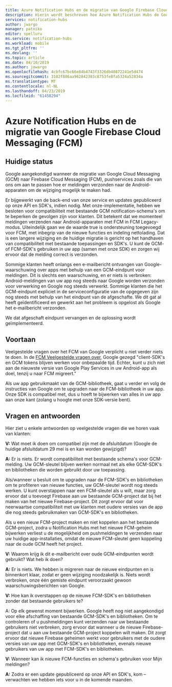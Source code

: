 ```yaml
---
title: Azure Notification Hubs en de migratie van Google Firebase Cloud Messaging (FCM)
description: Hierin wordt beschreven hoe Azure Notification Hubs de Google GCM voor de migratie van het FCM-adressen.
services: notification-hubs
author: jwargo
manager: patniko
editor: spelluru
ms.service: notification-hubs
ms.workload: mobile
ms.tgt_pltfrm: ''
ms.devlang: ''
ms.topic: article
ms.date: 04/10/2019
ms.author: jowargo
ms.openlocfilehash: 4cbfc67bc66e84b4743f3326db40872241e5d474
ms.sourcegitcommit: 3102f886aa962842303c8753fe8fa5324a52834a
ms.translationtype: MT
ms.contentlocale: nl-NL
ms.lasthandoff: 04/23/2019
ms.locfileid: "61458294"
---
```

# <a name="azure-notification-hubs-and-the-google-firebase-cloud-messaging-fcm-migration"></a>Azure Notification Hubs en de migratie van Google Firebase Cloud Messaging (FCM)

## <a name="current-state"></a>Huidige status

Google aangekondigd wanneer de migratie van Google Cloud Messaging (GCM) naar Firebase Cloud Messaging (FCM), pushservices zoals die van ons om aan te passen hoe er meldingen verzonden naar de Android-apparaten om de wijziging mogelijk te maken had.

Er bijgewerkt van de back-end van onze service en updates gepubliceerd op onze API en SDK's, indien nodig. Met onze-implementatie, hebben we besloten voor compatibiliteit met bestaande GCM notification-schema's om te beperken de gevolgen zijn voor klanten. Dit betekent dat we momenteel meldingen verzenden naar Android-apparaten met FCM in FCM Legacy-modus. Uiteindelijk gaan we de waarde true is ondersteuning toegevoegd voor FCM, met inbegrip van de nieuwe functies en indeling nettolading. Dat is een langere wijziging en de huidige migratie is gericht op het handhaven van compatibiliteit met bestaande toepassingen en SDK's. U kunt de GCM- of FCM-SDK's gebruiken in uw app (samen met onze SDK) en zorgen wij ervoor dat de melding correct is verzonden.

Sommige klanten heeft onlangs een e-mailbericht ontvangen van Google-waarschuwing over apps met behulp van een GCM-eindpunt voor meldingen. Dit is slechts een waarschuwing, en er niets is verbroken: Android-meldingen van uw app nog steeds naar Google worden verzonden voor verwerking en Google nog steeds verwerkt. Sommige klanten die het GCM-eindpunt expliciet in de serviceconfiguratie van de opgegeven zijn nog steeds met behulp van het eindpunt van de afgeschafte. We dit gat al heeft geïdentificeerd en gewerkt aan het probleem is opgelost als Google het e-mailbericht verzonden.

We dat afgeschaft eindpunt vervangen en de oplossing wordt geïmplementeerd.

## <a name="going-forward"></a>Voortaan

Veelgestelde vragen over het FCM van Google verplicht u niet verder niets te doen. In de [FCM Veelgestelde vragen over](https://developers.google.com/cloud-messaging/faq), Google gezegd "client-SDK's en GCM tokens blijven werken voor onbepaalde tijd. Echter, kunt u zich niet aan de nieuwste versie van Google Play Services in uw Android-app als doel, tenzij u naar FCM migreert."

Als uw app gebruikmaakt van de GCM-bibliotheek, gaat u verder en volg de instructies van Google om te upgraden naar de FCM-bibliotheek in uw app. Onze SDK is compatibel met, dus u hoeft te bijwerken van alles in uw app aan onze kant (zolang u hoogte met onze SDK-versie bent).

## <a name="questions-and-answers"></a>Vragen en antwoorden

Hier ziet u enkele antwoorden op veelgestelde vragen die we horen vaak van klanten:

**V:** Wat moet ik doen om compatibel zijn met de afsluitdatum (Google de huidige afsluitdatum 29 mei is en kan worden gewijzigd)?

**A:** Er is niets. Er wordt compatibiliteit met bestaande schema's voor GCM-melding. Uw GCM-sleutel blijven werken normaal net als elke GCM-SDK's en bibliotheken die worden gebruikt door uw toepassing.

Als/wanneer u besluit om te upgraden naar de FCM-SDK's en bibliotheken om te profiteren van nieuwe functies, uw GCM-sleutel wordt nog steeds werken. U kunt overstappen naar een FCM-sleutel als u wilt, maar zorg ervoor dat u toevoegt Firebase aan uw bestaande GCM-project dat bij het maken van het nieuwe Firebase-project. Dit zorgt ervoor dat voor neerwaartse compatibiliteit met uw klanten met oudere versies van de app die nog steeds gebruikmaken van GCM-SDK's en bibliotheken.

Als u een nieuw FCM-project maken en niet koppelen aan het bestaande GCM-project, zodra u Notification Hubs met het nieuwe FCM-geheim bijwerken verliest u de mogelijkheid om pushmeldingen te verzenden naar uw huidige app-installaties, omdat de nieuwe FCM-sleutel geen koppeling naar de oude GCM heeft het project.

**V:** Waarom krijg ik dit e-mailbericht over oude GCM-eindpunten wordt gebruikt? Wat heb ik doen?

**A:** Er is niets. We hebben is migreren naar de nieuwe eindpunten en is binnenkort klaar, zodat er geen wijziging noodzakelijk is. Niets wordt verbroken, onze één gemiste eindpunt veroorzaakt gewoon waarschuwingsberichten van Google.

**V:** Hoe kan ik overstappen op de nieuwe FCM-SDK's en bibliotheken zonder dat bestaande gebruikers te?

A: Op elk gewenst moment bijwerken. Google heeft nog niet aangekondigd voor elke afschaffing van bestaande GCM-SDK's en bibliotheken. Om te controleren of u pushmeldingen kunt verzenden naar uw bestaande gebruikers niet verbreken, zorg ervoor dat wanneer u de nieuwe Firebase-project dat u aan uw bestaande GCM-project koppelen wilt maken. Dit zorgt ervoor dat nieuwe Firebase geheimen werkt voor gebruikers met de oudere versies van uw app met GCM-SDK's en bibliotheken, evenals nieuwe gebruikers van uw app met FCM-SDK's en bibliotheken.

**V:** Wanneer kan ik nieuwe FCM-functies en schema's gebruiken voor Mijn meldingen?

**A:** Zodra er een update gepubliceerd op onze API en SDK's, kom – verwachten we hebben iets voor u in de komende maanden.
